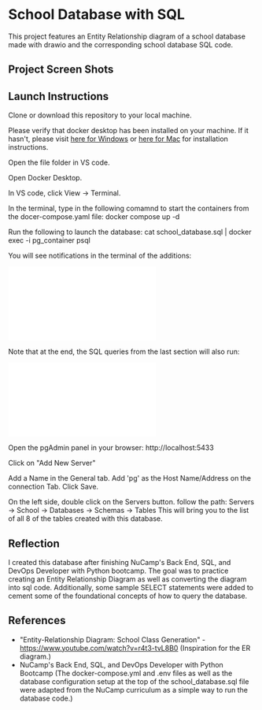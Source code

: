 # School Database with SQL

This project features an Entity Relationship diagram of a school database made with drawio and the corresponding school database SQL code. 


## Project Screen Shots


<!-- PENDING

![PENDING](img/IMG.png "PENDING")

PENDING -->



## Launch Instructions

Clone or download this repository to your local machine. 

Please verify that docker desktop has been installed on your machine. If it hasn't, please visit [here for Windows](https://hub.docker.com/editions/community/docker-ce-desktop-windows/) or [here for Mac](https://docs.docker.com/docker-for-mac/install/)  for installation instructions.

Open the file folder in VS code.

Open Docker Desktop.

In VS code, click View -> Terminal.

In the terminal, type in the following comamnd to start the containers from the docer-compose.yaml file:
docker compose up -d

Run the following to launch the database:
cat school_database.sql | docker exec -i pg_container psql

You will see notifications in the terminal of the additions:

<!-- PHOTO PENDING -->
![Terminal Screenshot](img/img.img "UPDATE SOON.")


Note that at the end, the SQL queries from the last section will also run:

<!-- PHOTO PENDING -->
![SQL Queries](img/img.img "SQL Queries.")



Open the pgAdmin panel in your browser:
http://localhost:5433

Click on "Add New Server"

Add a Name in the General tab.
Add 'pg' as the Host Name/Address on the connection Tab.
Click Save.

On the left side, double click on the Servers button. follow the path:
Servers -> School -> Databases -> Schemas -> Tables 
This will bring you to the list of all 8 of the tables created with this database.


## Reflection

I created this database after finishing NuCamp's Back End, SQL, and DevOps Developer with Python bootcamp. The goal was to practice creating an Entity Relationship Diagram as well as converting the diagram into sql code. Additionally, some sample SELECT statements were added to cement some of the foundational concepts of how to query the database.


## References

- "Entity-Relationship Diagram: School Class Generation" - https://www.youtube.com/watch?v=r4t3-tvL8B0 (Inspiration for the ER diagram.)
- NuCamp's Back End, SQL, and DevOps Developer with Python Bootcamp (The docker-compose.yml and .env files as well as the database configuration setup at the top of the school_database.sql file were adapted from the NuCamp curriculum as a simple way to run the database code.)